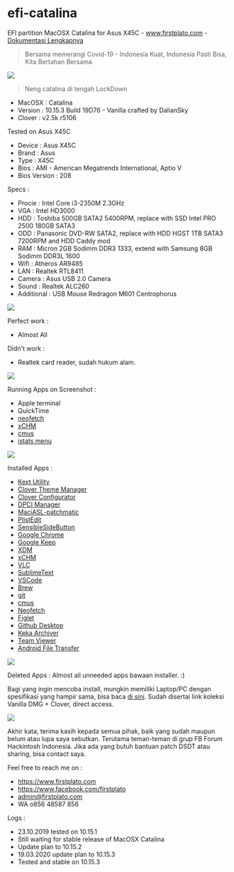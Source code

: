# efi-catalina

EFI partition MacOSX Catalina for Asus X45C - www.firstplato.com - <a href="https://github.com/ipang-dwi/efi-high-sierra/wiki" target="_blank">Dokumentasi Lengkapnya</a>

> Bersama memerangi Covid-19 - Indonesia Kuat, Indonesia Pasti Bisa, Kita Bertahan Bersama 

<img src="https://raw.githubusercontent.com/ipang-dwi/efi-catalina/master/img/v3/1.png" />

> Neng catalina di tengah LockDown

- MacOSX : Catalina
- Version : 10.15.3 Build 19D76 - Vanilla crafted by DalianSky
- Clover : v2.5k r5106 

Tested on Asus X45C
- Device : Asus X45C
- Brand : Asus
- Type : X45C
- Bios : AMI - American Megatrends International, Aptio V
- Bios Version : 208

Specs :
- Procie : Intel Core i3-2350M 2.3GHz
- VGA : Intel HD3000
- HDD : Toshiba 500GB SATA2 5400RPM, replace with SSD Intel PRO 2500 180GB SATA3
- ODD : Panasonic DVD-RW SATA2, replace with HDD HGST 1TB SATA3 7200RPM and HDD Caddy mod
- RAM : Micron 2GB Sodimm DDR3 1333, extend with Samsung 8GB Sodimm DDR3L 1600
- Wifi : Atheros AR9485
- LAN : Realtek RTL8411
- Camera : Asus USB 2.0 Camera
- Sound : Realtek ALC260
- Additional : USB Mouse Redragon M601 Centrophorus

<img src="https://raw.githubusercontent.com/ipang-dwi/efi-catalina/master/img/v3/2.png" />

Perfect work :
- Almost All

Didn't work :
- Realtek card reader, sudah hukum alam.

<img src="https://raw.githubusercontent.com/ipang-dwi/efi-catalina/master/img/v3/3.png" />

Running Apps on Screenshot :
- Apple terminal
- QuickTime
- <a href="https://github.com/dylanaraps/neofetch" target="blank">neofetch</a>
- <a href="https://sourceforge.net/projects/xchm/" target="blank">xCHM</a>
- <a href="https://cmus.github.io/" target="blank">cmus</a>
- <a href="https://bjango.com/mac/istatmenus/" target="blank">istats menu</a>

<img src="https://raw.githubusercontent.com/ipang-dwi/efi-catalina/master/img/v3/15.png" />

Installed Apps :
- <a href="http://cvad-mac.narod.ru/index/0-4" target="blank">Kext Utility</a>
- <a href="https://sourceforge.net/projects/cloverefiboot/" target="blank">Clover Theme Manager</a>
- <a href="https://sourceforge.net/projects/cloverefiboot/" target="blank">Clover Configurator</a>
- <a href="https://sourceforge.net/projects/dpcimanager/" target="blank">DPCI Manager</a>
- <a href="https://bitbucket.org/RehabMan/os-x-maciasl-patchmatic/src" target="blank">MaciASL-patchmatic</a>
- <a href="https://www.fatcatsoftware.com/plisteditpro/" target="blank">PlistEdit</a>
- <a href="https://sensible-side-buttons.archagon.net" target="blank">SensibleSideButton</a>
- <a href="https://www.google.com/chrome/" target="blank">Google Chrome</a>
- <a href="https://keep.google.com/" target="blank">Google Keep</a>
- <a href="http://xdman.sourceforge.net/" target="blank">XDM</a>
- <a href="https://sourceforge.net/projects/xchm/" target="blank">xCHM</a>
- <a href="https://www.videolan.org/vlc/index.html" target="blank">VLC</a>
- <a href="https://www.sublimetext.com/" target="blank">SublimeText</a>
- <a href="https://code.visualstudio.com/" target="blank">VSCode</a>
- <a href="https://brew.sh/" target="blank">Brew</a>
- <a href="https://git-scm.com/" target="blank">git</a>
- <a href="https://cmus.github.io/" target="blank">cmus</a> 
- <a href="https://github.com/dylanaraps/neofetch" target="blank">Neofetch</a>
- <a href="http://www.figlet.org/" target="blank">Figlet</a>
- <a href="https://desktop.github.com/" target="blank">Github Desktop</a>
- <a href="https://www.keka.io/en/" target="blank">Keka Archiver</a>
- <a href="https://www.teamviewer.com/en-us/download/mac-os/" target="blank">Team Viewer</a>
- <a href="https://www.android.com/filetransfer/" target="blank">Android File Transfer</a>

<img src="https://raw.githubusercontent.com/ipang-dwi/efi-catalina/master/img/v3/16.png" />

Deleted Apps :
Almost all unneeded apps bawaan installer. :)

Bagi yang ingin mencoba install, mungkin memiliki Laptop/PC dengan spesifikasi yang hampir sama, bisa baca <a href="https://github.com/ipang-dwi/efi-high-sierra/wiki" target="blank">di sini</a>. Sudah disertai link koleksi Vanilla DMG + Clover, direct access.

<img src="https://raw.githubusercontent.com/ipang-dwi/efi-catalina/master/img/v3/17.png" />

Akhir kata, terima kasih kepada semua pihak, baik yang sudah maupun belum atau lupa saya sebutkan. Terutama teman-teman di grup FB Forum Hackintosh Indonesia. Jika ada yang butuh bantuan patch DSDT atau sharing, bisa contact saya.

Feel free to reach me on :
- https://www.firstplato.com
- https://www.facebook.com/firstplato
- admin@firstplato.com
- WA o856 48587 856

Logs :
- 23.10.2019 tested on 10.15.1
- Still waiting for stable release of MacOSX Catalina
- Update plan to 10.15.2
- 19.03.2020 update plan to 10.15.3
- Tested and stable on 10.15.3
